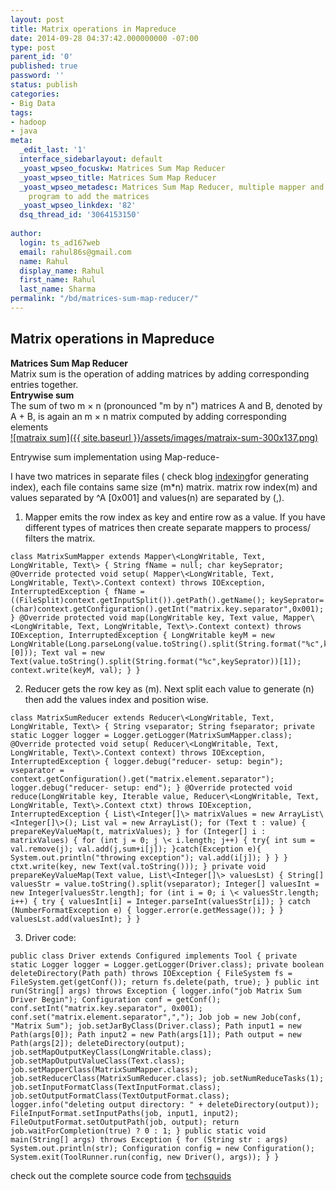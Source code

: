 ```yaml
---
layout: post
title: Matrix operations in Mapreduce
date: 2014-09-28 04:37:42.000000000 -07:00
type: post
parent_id: '0'
published: true
password: ''
status: publish
categories:
- Big Data
tags:
- hadoop
- java
meta:
  _edit_last: '1'
  interface_sidebarlayout: default
  _yoast_wpseo_focuskw: Matrices Sum Map Reducer
  _yoast_wpseo_title: Matrices Sum Map Reducer
  _yoast_wpseo_metadesc: Matrices Sum Map Reducer, multiple mapper and single reducer
    program to add the matrices
  _yoast_wpseo_linkdex: '82'
  dsq_thread_id: '3064153150'
  
author:
  login: ts_ad167web
  email: rahul86s@gmail.com
  name: Rahul
  display_name: Rahul
  first_name: Rahul
  last_name: Sharma
permalink: "/bd/matrices-sum-map-reducer/"
---
```


## Matrix operations in Mapreduce

 **Matrices Sum Map Reducer**  
Matrix sum is the operation of adding matrices by adding corresponding entries together.  
**Entrywise sum**  
The sum of two m × n (pronounced "m by n") matrices A and B, denoted by A + B, is again an m × n matrix computed by adding corresponding elements  
[![matraix sum]({{ site.baseurl }}/assets/images/matraix-sum-300x137.png)](http://www.techsquids.com/wp-content/uploads/2014/09/matraix-sum.png)

Entrywise sum implementation using Map-reduce-

I have two matrices in separate files ( check blog [indexing](http://www.techsquids.com/bd/indexing-using-map-reduce/ "indexing")for generating index), each file contains same size (m\*n) matrix. matrix row index(m) and values separated by ^A [0x001] and values(n) are separated by (,).

1. Mapper emits the row index as key and entire row as a value. If you have different types of matrices then create separate mappers to process/ filters the matrix.
```
class MatrixSumMapper extends Mapper\<LongWritable, Text, LongWritable, Text\> { String fName = null; char keySeprator; @Override protected void setup( Mapper\<LongWritable, Text, LongWritable, Text\>.Context context) throws IOException, InterruptedException { fName = ((FileSplit)context.getInputSplit()).getPath().getName(); keySeprator=(char)context.getConfiguration().getInt("matrix.key.separator",0x001); } @Override protected void map(LongWritable key, Text value, Mapper\<LongWritable, Text, LongWritable, Text\>.Context context) throws IOException, InterruptedException { LongWritable keyM = new LongWritable(Long.parseLong(value.toString().split(String.format("%c",keySeprator))[0])); Text val = new Text(value.toString().split(String.format("%c",keySeprator))[1]); context.write(keyM, val); } }
```
2. Reducer gets the row key as (m). Next split each value to generate (n) then add the values index and position wise.
```
class MatrixSumReducer extends Reducer\<LongWritable, Text, LongWritable, Text\> { String vseparator; String fseparator; private static Logger logger = Logger.getLogger(MatrixSumMapper.class); @Override protected void setup( Reducer\<LongWritable, Text, LongWritable, Text\>.Context context) throws IOException, InterruptedException { logger.debug("reducer- setup: begin"); vseparator = context.getConfiguration().get("matrix.element.separator"); logger.debug("reducer- setup: end"); } @Override protected void reduce(LongWritable key, Iterable value, Reducer\<LongWritable, Text, LongWritable, Text\>.Context ctxt) throws IOException, InterruptedException { List\<Integer[]\> matrixValues = new ArrayList\<Integer[]\>(); List val = new ArrayList(); for (Text t : value) { prepareKeyValueMap(t, matrixValues); } for (Integer[] i : matrixValues) { for (int j = 0; j \< i.length; j++) { try{ int sum = val.remove(j); val.add(j,sum+i[j]); }catch(Exception e){ System.out.println("throwing exception"); val.add(i[j]); } } } ctxt.write(key, new Text(val.toString())); } private void prepareKeyValueMap(Text value, List\<Integer[]\> valuesLst) { String[] valuesStr = value.toString().split(vseparator); Integer[] valuesInt = new Integer[valuesStr.length]; for (int i = 0; i \< valuesStr.length; i++) { try { valuesInt[i] = Integer.parseInt(valuesStr[i]); } catch (NumberFormatException e) { logger.error(e.getMessage()); } } valuesLst.add(valuesInt); } }
```
3. Driver code:
```
public class Driver extends Configured implements Tool { private static Logger logger = Logger.getLogger(Driver.class); private boolean deleteDirectory(Path path) throws IOException { FileSystem fs = FileSystem.get(getConf()); return fs.delete(path, true); } public int run(String[] args) throws Exception { logger.info("job Matrix Sum Driver Begin"); Configuration conf = getConf(); conf.setInt("matrix.key.separator", 0x001); conf.set("matrix.element.separator",","); Job job = new Job(conf, "Matrix Sum"); job.setJarByClass(Driver.class); Path input1 = new Path(args[0]); Path input2 = new Path(args[1]); Path output = new Path(args[2]); deleteDirectory(output); job.setMapOutputKeyClass(LongWritable.class); job.setMapOutputValueClass(Text.class); job.setMapperClass(MatrixSumMapper.class); job.setReducerClass(MatrixSumReducer.class); job.setNumReduceTasks(1); job.setInputFormatClass(TextInputFormat.class); job.setOutputFormatClass(TextOutputFormat.class); logger.info("deleting output directory: " + deleteDirectory(output)); FileInputFormat.setInputPaths(job, input1, input2); FileOutputFormat.setOutputPath(job, output); return job.waitForCompletion(true) ? 0 : 1; } public static void main(String[] args) throws Exception { for (String str : args) System.out.println(str); Configuration config = new Configuration(); System.exit(ToolRunner.run(config, new Driver(), args)); } }
```

check out the complete source code from [techsquids](https://github.com/rahul86s/techsquids.git "techsquids")

